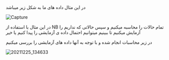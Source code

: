 در این مثال داده های ما به شکل زیر میباشد

![Capture](https://user-images.githubusercontent.com/94211519/147383021-12f568fd-3965-43d9-b584-614f3d505455.PNG)

در این مثال با استفاده از NB تمام حالات را محاسبه میکنیم و سپس حالاتی که نداریم را آزمایش میکنیم تا ببینیم میتوانیم احتمال داده ی آزمایشی را پیدا کنیم یا خیر

در زیر محاسبات انجام شده و با توجه به آنها داده های آزمایشی را بررسی میکنیم

![20211225_134633](https://user-images.githubusercontent.com/94211519/147383058-cdb05aa3-50f1-4471-8aad-b65b230ad63f.jpg)
